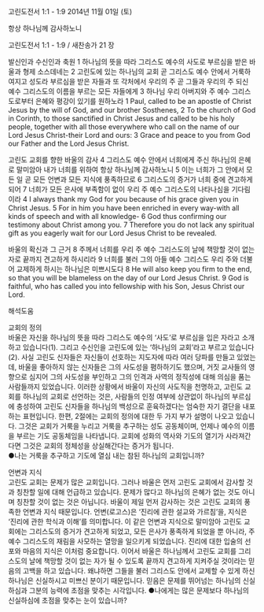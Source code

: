 고린도전서 1:1 - 1:9 
2014년 11월 01일 (토)

항상 하나님께 감사하노니



고린도전서 1:1 - 1:9 / 새찬송가 21 장


발신인과 수신인과 축원
1 하나님의 뜻을 따라 그리스도 예수의 사도로 부르심을 받은 바울과 형제 소스데네는 2 고린도에 있는 하나님의 교회 곧 그리스도 예수 안에서 거룩하여지고 성도라 부르심을 받은 자들과 또 각처에서 우리의 주 곧 그들과 우리의 주 되신 예수 그리스도의 이름을 부르는 모든 자들에게 3 하나님 우리 아버지와 주 예수 그리스도로부터 은혜와 평강이 있기를 원하노라
1 Paul, called to be an apostle of Christ Jesus by the will of God, and our brother Sosthenes, 2 To the church of God in Corinth, to those sanctified in Christ Jesus and called to be his holy people, together with all those everywhere who call on the name of our Lord Jesus Christ-their Lord and ours: 3 Grace and peace to you from God our Father and the Lord Jesus Christ.

고린도 교회를 향한 바울의 감사
4 그리스도 예수 안에서 너희에게 주신 하나님의 은혜로 말미암아 내가 너희를 위하여 항상 하나님께 감사하노니 5 이는 너희가 그 안에서 모든 일 곧 모든 언변과 모든 지식에 풍족하므로 6 그리스도의 증거가 너희 중에 견고하게 되어 7 너희가 모든 은사에 부족함이 없이 우리 주 예수 그리스도의 나타나심을 기다림이라
4 I always thank my God for you because of his grace given you in Christ Jesus. 5 For in him you have been enriched in every way-with all kinds of speech and with all knowledge- 6 God thus confirming our testimony about Christ among you. 7 Therefore you do not lack any spiritual gift as you eagerly wait for our Lord Jesus Christ to be revealed.

바울의 확신과 그 근거
8 주께서 너희를 우리 주 예수 그리스도의 날에 책망할 것이 없는 자로 끝까지 견고하게 하시리라 9 너희를 불러 그의 아들 예수 그리스도 우리 주와 더불어 교제하게 하시는 하나님은 미쁘시도다
8 He will also keep you firm to the end, so that you will be blameless on the day of our Lord Jesus Christ. 9 God is faithful, who has called you into fellowship with his Son, Jesus Christ our Lord.

해석도움





교회의 정의  
바울은 자신을 하나님의 뜻을 따라 그리스도 예수의 ‘사도’로 부르심을 입은 자라고 소개하고 있습니다(1). 그리고 수신인을 고린도에 있는 ‘하나님의 교회’라고 부르고 있습니다(2). 사실 고린도 신자들은 자신들이 선호하는 지도자에 따라 여러 당파를 만들고 있었는데, 바울을 좋아하지 않는 신자들은 그의 사도성을 폄하하기도 했으며, 거짓 교사들의 영향으로 심지어 그의 사도성을 부인하고 그의 인격과 사역의 정직성에 대해 의심을 품는 사람들까지 있었습니다. 이러한 상황에서 바울이 자신의 사도직을 천명하고, 고린도 교회를 하나님의 교회로 선언하는 것은, 사람들의 인정 여부에 상관없이 하나님의 부르심에 충성하여 고린도 신자들을 하나님의 백성으로 훈육하겠다는 엄숙한 자기 결단을 내포하는 표현입니다. 한편, 2절에는 교회의 정의에 대한 두 가지 부가 설명이 나오고 있습니다. 그것은 교회가 거룩을 누리고 거룩을 추구하는 성도 공동체이며, 언제나 예수의 이름을 부르는 기도 공동체임을 나타냅니다. 교회에 성화의 역사와 기도의 열기가 사라져간다면 그것은 교회의 정체성을 상실해간다는 증거가 됩니다.          
●나는 거룩을 추구하고 기도에 열심 내는 참된 하나님의 교회입니까?

언변과 지식  
고린도 교회는 문제가 많은 교회입니다. 그러나 바울은 먼저 고린도 교회에서 감사할 것과 칭찬할 일에 대해 언급하고 있습니다. 문제가 많다고 하나님의 은혜가 없는 것도 아니며 칭찬할 것이 없는 것은 아닙니다. 바울이 제일 먼저 감사하는 것은 고린도 교회의 풍족한 언변과 지식 때문입니다. 언변(로고스)은 ‘진리에 관한 설교와 가르침’을, 지식은 ‘진리에 관한 학식과 이해’를 의미합니다. 이 같은 언변과 지식으로 말미암아 고린도 교회에는 그리스도의 증거가 견고하게 되었고, 모든 은사가 풍족하게 되었을 뿐 아니라, 주 예수 그리스도의 재림을 사모하는 열망을 일으키게 되었습니다. 진리에 대한 입술의 선포와 마음의 지식은 이처럼 중요합니다. 이어서 바울은 하나님께서 고린도 교회를 그리스도의 날에 책망할 것이 없는 자가 될 수 있도록 끝까지 견고하게 지켜주실 것이라는 믿음의 고백을 하고 있습니다. 왜냐하면 그들을 불러 그리스도 안에서 교제할 수 있게 하신 하나님은 신실하시고 미쁘신 분이기 때문입니다. 믿음은 문제를 뛰어넘는 하나님의 신실하심과 그분의 능력에 초점을 맞추는 시각입니다.
●나에게는 많은 문제보다 하나님의 신실하심에 초점을 맞추는 눈이 있습니까?